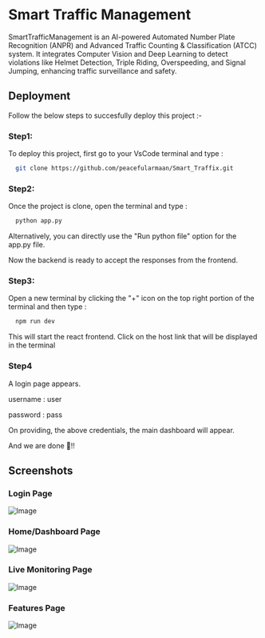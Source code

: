 
# Smart Traffic Management

SmartTrafficManagement is an AI-powered Automated Number Plate Recognition (ANPR) and Advanced Traffic Counting & Classification (ATCC) system. It integrates Computer Vision and Deep Learning to detect violations like Helmet Detection, Triple Riding, Overspeeding, and Signal Jumping, enhancing traffic surveillance and safety.





## Deployment

Follow the below steps to succesfully deploy this project :-

### Step1:

To deploy this project, first go to your VsCode terminal and type : 

```bash
  git clone https://github.com/peacefularmaan/Smart_Traffix.git
```

### Step2:

Once the project is clone, open the terminal and type :

```bash
  python app.py
```

Alternatively, you can directly use the "Run python file" option for the app.py file.

Now the backend is ready to accept the responses from the frontend.

### Step3:

Open a new terminal by clicking the "+" icon on the top right portion of the terminal and then type :

```bash
  npm run dev
```

This will start the react frontend. Click on the host link that will be displayed in the terminal

### Step4

A login page appears. 

username : user

password : pass

On providing, the above credentials, the main dashboard will appear.

And we are done 🙌!!


## Screenshots

### Login Page

![Image](https://github.com/user-attachments/assets/bfc9104a-e465-4087-a34a-3047dbf57b16)

### Home/Dashboard Page

![Image](https://github.com/user-attachments/assets/4ae4d920-5e55-471b-aba6-d496350a6067)

### Live Monitoring Page

![Image](https://github.com/user-attachments/assets/260c74fa-f5f0-4bf0-bb13-6d79807b987a)

### Features Page

![Image](https://github.com/user-attachments/assets/57ff29c8-e2f8-4474-aac9-9bf7ba5f1d8e)
